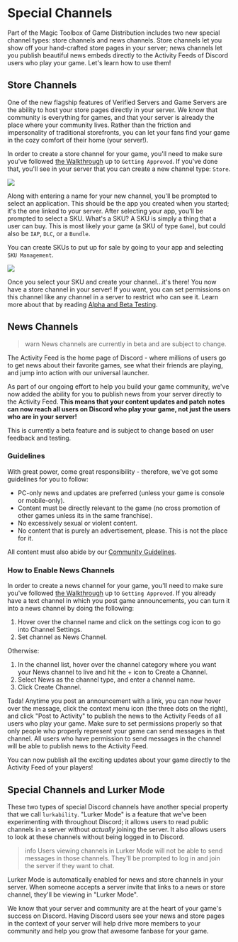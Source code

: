 # Special Channels

Part of the Magic Toolbox of Game Distribution includes two new special channel types: store channels and news channels. Store channels let you show off your hand-crafted store pages in your server; news channels let you publish beautiful news embeds directly to the Activity Feeds of Discord users who play your game. Let's learn how to use them!

## Store Channels

One of the new flagship features of Verified Servers and Game Servers are the ability to host your store pages directly in your server. We know that community is everything for games, and that your server is already the place where your community lives. Rather than the friction and impersonality of traditional storefronts, you can let your fans find your game in the cozy comfort of their home (your server!).

In order to create a store channel for your game, you'll need to make sure you've followed [the Walkthrough](#DOCS_GAME_AND_SERVER_MANAGEMENT_HOW_TO_GET_YOUR_GAME_ON_DISCORD/) up to `Getting Approved`. If you've done that, you'll see in your server that you can create a new channel type: `Store`.

![](create-store-channel.png)

Along with entering a name for your new channel, you'll be prompted to select an application. This should be the app you created when you started; it's the one linked to your server. After selecting your app, you'll be prompted to select a SKU. What's a SKU? A SKU is simply a thing that a user can buy. This is most likely your game (a SKU of type `Game`), but could also be `IAP`, `DLC`, or a `Bundle`.

You can create SKUs to put up for sale by going to your app and selecting `SKU Management`.

![](sku-management.png)

Once you select your SKU and create your channel...it's there! You now have a store channel in your server! If you want, you can set permissions on this channel like any channel in a server to restrict who can see it. Learn more about that by reading [Alpha and Beta Testing](#DOCS_GAME_AND_SERVER_MANAGEMENT_ALPHA_AND_BETA_TESTING/).

## News Channels

> warn
> News channels are currently in beta and are subject to change.

The Activity Feed is the home page of Discord - where millions of users go to get news about their favorite games, see what their friends are playing, and jump into action with our universal launcher.

As part of our ongoing effort to help you build your game community, we've now added the ability for you to publish news from your server directly to the Activity Feed. **This means that your content updates and patch notes can now reach all users on Discord who play your game, not just the users who are in your server!**

This is currently a beta feature and is subject to change based on user feedback and testing.

### Guidelines

With great power, come great responsibility - therefore, we've got some guidelines for you to follow:

- PC-only news and updates are preferred (unless your game is console or mobile-only).
- Content must be directly relevant to the game (no cross promotion of other games unless its in the same franchise).
- No excessively sexual or violent content.
- No content that is purely an advertisement, please. This is not the place for it.

All content must also abide by our [Community Guidelines](https://discordapp.com/guidelines).

### How to Enable News Channels

In order to create a news channel for your game, you'll need to make sure you've followed [the Walkthrough](#DOCS_GAME_AND_SERVER_MANAGEMENT_HOW_TO_GET_YOUR_GAME_ON_DISCORD/) up to `Getting Approved`. If you already have a text channel in which you post game announcements, you can turn it into a news channel by doing the following:

1. Hover over the channel name and click on the settings cog icon to go into Channel Settings.
2. Set channel as News Channel.

Otherwise:

1. In the channel list, hover over the channel category where you want your News channel to live and hit the + icon to Create a Channel.
2. Select News as the channel type, and enter a channel name.
3. Click Create Channel.

Tada! Anytime you post an announcement with a link, you can now hover over the message, click the context menu icon (the three dots on the right), and click "Post to Activity" to publish the news to the Activity Feeds of all users who play your game. Make sure to set permissions properly so that only people who properly represent your game can send messages in that channel. All users who have permission to send messages in the channel will be able to publish news to the Activity Feed.

You can now publish all the exciting updates about your game directly to the Activity Feed of your players!

## Special Channels and Lurker Mode

These two types of special Discord channels have another special property that we call `lurkability`. "Lurker Mode" is a feature that we've been experimenting with throughout Discord; it allows users to read public channels in a server without _actually_ joining the server. It also allows users to look at these channels without being logged in to Discord.

> info
> Users viewing channels in Lurker Mode will not be able to send messages in those channels. They'll be prompted to log in and join the server if they want to chat.

Lurker Mode is automatically enabled for news and store channels in your server. When someone accepts a server invite that links to a news or store channel, they'll be viewing in "Lurker Mode".

We know that your server and community are at the heart of your game's success on Discord. Having Discord users see your news and store pages in the context of your server will help drive more members to your community and help you grow that awesome fanbase for your game.
